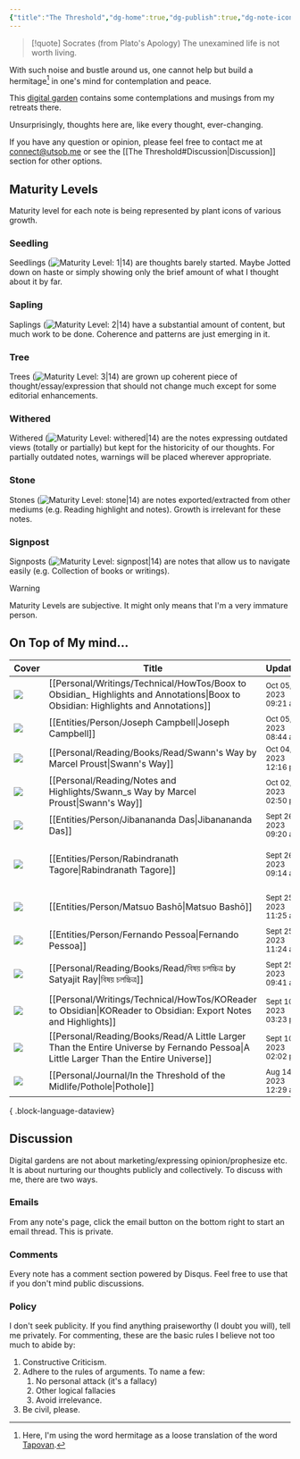 ```yaml
---
{"title":"The Threshold","dg-home":true,"dg-publish":true,"dg-note-icon":"signpost","dg-pinned":true,"dg-hide-in-graph":true,"cssClasses":["cards","cards-cols-3","cards-cover","cards-cover-no-border","cards-title-hide-icons"],"dg-metatags":{"description":"Utsob's Digital Garden","og:description":"Utsob's Digital Garden"},"created":"2023-01-02T21:30:15+06:00","updated":"2023-06-25T16:59:25+06:00","permalink":"/the-threshold/","metatags":{"description":"Utsob's Digital Garden","og:description":"Utsob's Digital Garden"},"hideInGraph":true,"pinned":true,"contentClasses":"cards cards-cols-3 cards-cover cards-cover-no-border cards-title-hide-icons","tags":["gardenEntry"],"dgPassFrontmatter":true,"noteIcon":"signpost"}
---
```


> [!quote] Socrates (from Plato's Apology)
> The unexamined life is not worth living.

With such noise and bustle around us, one cannot help but build a hermitage[^1] in one's mind for contemplation and peace.

This [digital garden](https://cagrimmett.com/notes/2020/11/08/what-are-digital-gardens/) contains some contemplations and musings from my retreats there.

Unsurprisingly, thoughts here are, like every thought, ever-changing.

If you have any question or opinion, please feel free to contact me at [connect@utsob.me](mailto:connect@utsob.me) or see the [[The Threshold#Discussion\|Discussion]] section for other options.

## Maturity Levels
Maturity level for each note is being represented by plant icons of various growth.

### Seedling
Seedlings (![Maturity Level: 1|14](https://hermitage.utsob.me/img/tree-1.svg)) are thoughts barely started. Maybe Jotted down on haste or simply showing only the brief amount of what I thought about it by far.

### Sapling
Saplings (![Maturity Level: 2|14](https://hermitage.utsob.me/img/tree-2.svg)) have a substantial amount of content, but much work to be done. Coherence and patterns are just emerging in it.

### Tree
Trees (![Maturity Level: 3|14](https://hermitage.utsob.me/img/tree-3.svg)) are grown up coherent piece of thought/essay/expression that should not change much except for some editorial enhancements.

### Withered
Withered (![Maturity Level: withered|14](https://hermitage.utsob.me/img/withered.svg)) are the notes expressing outdated views (totally or partially) but kept for the historicity of our thoughts. For partially outdated notes, warnings will be placed wherever appropriate.

### Stone
Stones (![Maturity Level: stone|14](https://hermitage.utsob.me/img/stone.svg)) are notes exported/extracted from other mediums (e.g. Reading highlight and notes). Growth is irrelevant for these notes.

### Signpost
Signposts (![Maturity Level: signpost|14](https://hermitage.utsob.me/img/signpost.svg)) are notes that allow us to navigate easily (e.g. Collection of books or writings).

> [!Warning] 
> Maturity Levels are subjective. It might only means that I'm a very immature person.


## On Top of My mind…
| Cover                                                            | Title                                                                                                                                    | Updated                                                               | Created                                                              | Tags                                                     | Inset                                                                                                                                         |
| ---------------------------------------------------------------- | ---------------------------------------------------------------------------------------------------------------------------------------- | --------------------------------------------------------------------- | -------------------------------------------------------------------- | -------------------------------------------------------- | --------------------------------------------------------------------------------------------------------------------------------------------- |
| <img src='https://hermitage.utsob.me/img/3-cover-card.jpg'/>     | [[Personal/Writings/Technical/HowTos/Boox to Obsidian_ Highlights and Annotations\|Boox to Obsidian: Highlights and Annotations]]     | <i icon-name=calendar-clock></i><small>Oct 05, 2023 09:21 am</small>  | <i icon-name=calendar-plus></i><small>Aug 01, 2023 01:46 pm</small>  | #obsidian #boox #neoreader #how-to                       | <img class=inset-cover src=''/>                                                                                                               |
| <img src='https://hermitage.utsob.me/img/2-cover-card.jpg'/>     | [[Entities/Person/Joseph Campbell\|Joseph Campbell]]                                                                                  | <i icon-name=calendar-clock></i><small>Oct 05, 2023 08:44 am</small>  | <i icon-name=calendar-plus></i><small>Dec 28, 2022 05:37 pm</small>  | #person #person/scholar                                  | <img class=inset-cover src=''/>                                                                                                               |
| <img src='https://hermitage.utsob.me/img/1-cover-card.jpg'/>     | [[Personal/Reading/Books/Read/Swann's Way by Marcel Proust\|Swann's Way]]                                                             | <i icon-name=calendar-clock></i><small>Oct 04, 2023 12:16 pm</small>  | <i icon-name=calendar-plus></i><small>Jul 01, 2023 05:49 pm</small>  | #book #Fiction                                           | <img class=inset-cover src='http://books.google.com/books/content?id=-5yMEAAAQBAJ&printsec=frontcover&img=1&zoom=1&source=gbs_api'/>          |
| <img src='https://hermitage.utsob.me/img/stone-cover-card.jpg'/> | [[Personal/Reading/Notes and Highlights/Swann_s Way by Marcel Proust\|Swann's Way]]                                                   | <i icon-name=calendar-clock></i><small>Oct 02, 2023 02:50 pm</small>  | <i icon-name=calendar-plus></i><small>Oct 01, 2023 05:50 pm</small>  | #reading-note                                            | <img class=inset-cover src=''/>                                                                                                               |
| <img src='https://hermitage.utsob.me/img/2-cover-card.jpg'/>     | [[Entities/Person/Jibanananda Das\|Jibanananda Das]]                                                                                  | <i icon-name=calendar-clock></i><small>Sept 26, 2023 09:20 am</small> | <i icon-name=calendar-plus></i><small>Jan 15, 2023 11:13 am</small>  | #person #person/writer                                   | <img class=inset-cover src=''/>                                                                                                               |
| <img src='https://hermitage.utsob.me/img/2-cover-card.jpg'/>     | [[Entities/Person/Rabindranath Tagore\|Rabindranath Tagore]]                                                                          | <i icon-name=calendar-clock></i><small>Sept 26, 2023 09:14 am</small> | <i icon-name=calendar-plus></i><small>Jan 15, 2023 10:57 am</small>  | #person #person/polymath #person/activist #person/writer | <img class=inset-cover src=''/>                                                                                                               |
| <img src='https://hermitage.utsob.me/img/2-cover-card.jpg'/>     | [[Entities/Person/Matsuo Bashō\|Matsuo Bashō]]                                                                                        | <i icon-name=calendar-clock></i><small>Sept 25, 2023 11:25 am</small> | <i icon-name=calendar-plus></i><small>Mar 15, 2023 10:42 pm</small>  | #person #person/poet #person/writer                      | <img class=inset-cover src=''/>                                                                                                               |
| <img src='https://hermitage.utsob.me/img/2-cover-card.jpg'/>     | [[Entities/Person/Fernando Pessoa\|Fernando Pessoa]]                                                                                  | <i icon-name=calendar-clock></i><small>Sept 25, 2023 11:24 am</small> | <i icon-name=calendar-plus></i><small>Jan 15, 2023 11:36 am</small>  | #person #person/writer                                   | <img class=inset-cover src=''/>                                                                                                               |
| <img src='https://hermitage.utsob.me/img/2-cover-card.jpg'/>     | [[Personal/Reading/Books/Read/বিষয় চলচ্চিত্র‌ by Satyajit Ray\|বিষয় চলচ্চিত্র‌]]                                                     | <i icon-name=calendar-clock></i><small>Sept 25, 2023 09:41 am</small> | <i icon-name=calendar-plus></i><small>Sept 24, 2023 05:17 pm</small> | #book #motion-pictures #criticism #essay                 | <img class=inset-cover src='https://images-na.ssl-images-amazon.com/images/S/compressed.photo.goodreads.com/books/1451116410i/28353066.jpg'/> |
| <img src='https://hermitage.utsob.me/img/3-cover-card.jpg'/>     | [[Personal/Writings/Technical/HowTos/KOReader to Obsidian\|KOReader to Obsidian: Export Notes and Highlights]]                        | <i icon-name=calendar-clock></i><small>Sept 10, 2023 03:23 pm</small> | <i icon-name=calendar-plus></i><small>Sept 10, 2023 02:38 pm</small> | #koreader #obsidian #how-to #notes-export                | <img class=inset-cover src=''/>                                                                                                               |
| <img src='https://hermitage.utsob.me/img/2-cover-card.jpg'/>     | [[Personal/Reading/Books/Read/A Little Larger Than the Entire Universe by Fernando Pessoa\|A Little Larger Than the Entire Universe]] | <i icon-name=calendar-clock></i><small>Sept 10, 2023 02:02 pm</small> | <i icon-name=calendar-plus></i><small>Jun 30, 2023 10:46 pm</small>  | #book #Poetry                                            | <img class=inset-cover src='https://images-na.ssl-images-amazon.com/images/S/compressed.photo.goodreads.com/books/1469988212i/63116.jpg'/>    |
| <img src='https://hermitage.utsob.me/img/3-cover-card.jpg'/>     | [[Personal/Journal/In the Threshold of the Midlife/Pothole\|Pothole]]                                                                 | <i icon-name=calendar-clock></i><small>Aug 14, 2023 12:29 am</small>  | <i icon-name=calendar-plus></i><small>Aug 13, 2023 11:39 pm</small>  | #life #regrets                                           | <img class=inset-cover src=''/>                                                                                                               |

{ .block-language-dataview}
## Discussion
Digital gardens are not about marketing/expressing opinion/prophesize etc. It is about nurturing our thoughts publicly and collectively. To discuss with me, there are two ways.

### Emails
From any note's page, click the email button on the bottom right to start an email thread. This is private.

### Comments
Every note has a comment section powered by Disqus. Feel free to use that if you don't mind public discussions.

### Policy
I don't seek publicity. If you find anything praiseworthy (I doubt you will), tell me privately. For commenting, these are the basic rules I believe not too much to abide by:
1. Constructive Criticism.
2. Adhere to the rules of arguments. To name a few:
    1. No personal attack (it's a fallacy)
    2. Other logical fallacies
    3. Avoid irrelevance.
3. Be civil, please.

[^1]: Here, I'm using the word hermitage as a loose translation of the word [Tapovan](https://en.wikipedia.org/wiki/Tapovan).
